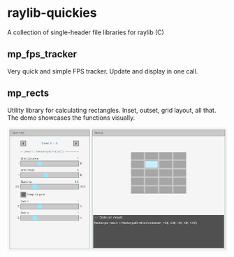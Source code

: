 # raylib-quickies
A collection of single-header file libraries for raylib (C)

## mp_fps_tracker
Very quick and simple FPS tracker. Update and display in one call.

## mp_rects
Utility library for calculating rectangles. Inset, outset, grid layout, all that.
The demo showcases the functions visually.

![mp_rects demo screenshot](examples/rectangles/rectangles_demo.png)
